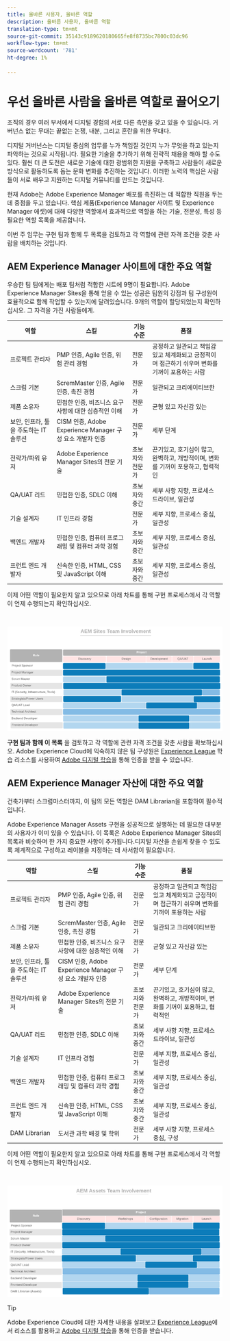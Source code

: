 ```yaml
---
title: 올바른 사용자, 올바른 역할
description: 올바른 사용자, 올바른 역할
translation-type: tm+mt
source-git-commit: 35143c9189620180665fe8f8735bc7800c03dc96
workflow-type: tm+mt
source-wordcount: '781'
ht-degree: 1%

---
```



# **우선 올바른 사람을 올바른 역할로 끌어오기**

조직의 경우 여러 부서에서 디지털 경험의 서로 다른 측면을 갖고 있을 수 있습니다. 거버넌스 없는 무대는 끝없는 논쟁, 내분, 그리고 혼란을 위한 무대다.

디지털 거버넌스는 디지털 중심의 업무를 누가 책임질 것인지 누가 무엇을 하고 있는지 파악하는 것으로 시작됩니다. 필요한 기술을 추가하기 위해 전략적 채용을 해야 할 수도 있다. 훨씬 더 큰 도전은 새로운 기술에 대한 광범위한 지원을 구축하고 사람들이 새로운 방식으로 활동하도록 돕는 문화 변화를 추진하는 것입니다. 이러한 노력의 핵심은 사람들이 서로 배우고 지원하는 디지털 커뮤니티를 만드는 것입니다.

현재 Adobe는 Adobe Experience Manager 배포를 촉진하는 데 적합한 직원을 두는 데 중점을 두고 있습니다. 핵심 제품(Experience Manager 사이트 및 Experience Manager 에셋)에 대해 다양한 역할에서 효과적으로 역할을 하는 기술, 전문성, 특성 등 필요한 역할 목록을 제공합니다.

이번 주 임무는 구현 팀과 함께 두 목록을 검토하고 각 역할에 관련 자격 조건을 갖춘 사람을 배치하는 것입니다.

## **AEM Experience Manager 사이트에 대한 주요 역할**

우승한 팀 팀에게는 배포 팀처럼 적합한 시트에 9명이 필요합니다. Adobe Experience Manager Sites을 통해 얻을 수 있는 성공은 팀원의 강점과 팀 구성원이 효율적으로 함께 작업할 수 있는지에 달려있습니다. 9개의 역할이 할당되었는지 확인하십시오.
그 자격을 가진 사람들에게.

| 역할 | 스킬 | 기능 수준 | 품질 |
|--- |--- |--- |--- |
| 프로젝트 관리자 | PMP 인증, Agile 인증, 위험 관리 경험 | 전문가 | 공정하고 일관되고 책임감 있고 체계화되고 긍정적이며 접근하기 쉬우며 변화를 기꺼이 포용하는 사람 |
| 스크럼 기본 | ScremMaster 인증, Agile 인증, 촉진 경험 | 전문가 | 일관되고 크리에이티브한 |
| 제품 소유자 | 민첩한 인증, 비즈니스 요구 사항에 대한 심층적인 이해 | 전문가 | 균형 있고 자신감 있는 |
| 보안, 인프라, 툴을 주도하는 IT 솔루션 | CISM 인증, Adobe Experience Manager 구성 요소 개발자 인증 | 전문가 | 세부 단계 |
| 전략가/파워 유저 | Adobe Experience Manager Sites의 전문 기술 | 초보자와 전문가 | 끈기있고, 호기심이 많고, 완벽하고, 개방적이며, 변화를 기꺼이 포용하고, 협력적인 |
| QA/UAT 리드 | 민첩한 인증, SDLC 이해 | 초보자와 중간 | 세부 사항 지향, 프로세스 드라이브, 일관성 |
| 기술 설계자 | IT 인프라 경험 | 전문가 | 세부 지향, 프로세스 중심, 일관성 |
| 백엔드 개발자 | 민첩한 인증, 컴퓨터 프로그래밍 및 컴퓨터 과학 경험 | 초보자와 중간 | 세부 지향, 프로세스 중심, 일관성 |
| 프런트 엔드 개발자 | 신속한 인증, HTML, CSS 및 JavaScript 이해 | 초보자와 중간 | 세부 지향, 프로세스 중심, 일관성 |

이제 어떤 역할이 필요한지 알고 있으므로 아래 차트를 통해 구현 프로세스에서 각 역할이 언제 수행되는지 확인하십시오.

<br>

![](assets/team_involvement.png)

**구현 팀과 함께 이 목록** 을 검토하고 각 역할에 관련 자격 조건을 갖춘 사람을 확보하십시오. Adobe Experience Cloud에 익숙하지 않은 팀 구성원은 [Experience League](https://experienceleague.adobe.com/#recommended/solutions/experience-manager) 학습 리소스를 사용하여 [Adobe 디지털 학습](https://learning.adobe.com/certification.html)을 통해 인증을 받을 수 있습니다.

## **AEM Experience Manager 자산에 대한 주요 역할**

건축가부터 스크럼마스터까지, 이 팀의 모든 역할은 DAM Librarian을 포함하여 필수적입니다.

Adobe Experience Manager Assets 구현을 성공적으로 실행하는 데 필요한 대부분의 사용자가 이미 있을 수 있습니다. 이 목록은 Adobe Experience Manager Sites의 목록과 비슷하며 한 가지 중요한 사항이 추가됩니다.디지털 자산을 손쉽게 찾을 수 있도록 체계적으로 구성하고 레이블을 지정하는 데 사서함이 필요합니다.

| 역할 | 스킬 | 기능 수준 | 품질 |
|--- |--- |--- |--- |
| 프로젝트 관리자 | PMP 인증, Agile 인증, 위험 관리 경험 | 전문가 | 공정하고 일관되고 책임감 있고 체계화되고 긍정적이며 접근하기 쉬우며 변화를 기꺼이 포용하는 사람 |
| 스크럼 기본 | ScremMaster 인증, Agile 인증, 촉진 경험 | 전문가 | 일관되고 크리에이티브한 |
| 제품 소유자 | 민첩한 인증, 비즈니스 요구 사항에 대한 심층적인 이해 | 전문가 | 균형 있고 자신감 있는 |
| 보안, 인프라, 툴을 주도하는 IT 솔루션 | CISM 인증, Adobe Experience Manager 구성 요소 개발자 인증 | 전문가 | 세부 단계 |
| 전략가/파워 유저 | Adobe Experience Manager Sites의 전문 기술 | 초보자와 전문가 | 끈기있고, 호기심이 많고, 완벽하고, 개방적이며, 변화를 기꺼이 포용하고, 협력적인 |
| QA/UAT 리드 | 민첩한 인증, SDLC 이해 | 초보자와 중간 | 세부 사항 지향, 프로세스 드라이브, 일관성 |
| 기술 설계자 | IT 인프라 경험 | 전문가 | 세부 지향, 프로세스 중심, 일관성 |
| 백엔드 개발자 | 민첩한 인증, 컴퓨터 프로그래밍 및 컴퓨터 과학 경험 | 초보자와 중간 | 세부 지향, 프로세스 중심, 일관성 |
| 프런트 엔드 개발자 | 신속한 인증, HTML, CSS 및 JavaScript 이해 | 초보자와 중간 | 세부 지향, 프로세스 중심, 일관성 |
| DAM Librarian | 도서관 과학 배경 및 학위 | 전문가 | 세부 사항 지향, 프로세스 중심, 구성 |

이제 어떤 역할이 필요한지 알고 있으므로 아래 차트를 통해 구현 프로세스에서 각 역할이 언제 수행되는지 확인하십시오.

<br>

![](assets/team_involvement2.png)

>[!TIP]
>
> Adobe Experience Cloud에 대한 자세한 내용을 살펴보고 [Experience League](https://experienceleague.adobe.com/#recommended/solutions/experience-manager)에서 리소스를 활용하고 [Adobe 디지털 학습](https://learning.adobe.com/certification.html)을 통해 인증을 받습니다.